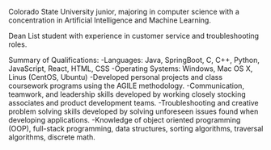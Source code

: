 Colorado State University junior, majoring in computer science with a concentration in Artificial Intelligence and Machine Learning.

Dean List student with experience in customer service and troubleshooting roles.


Summary of Qualifications:
-Languages: Java, SpringBoot, C, C++, Python, JavaScript, React, HTML, CSS
-Operating Systems: Windows, Mac OS X, Linus (CentOS, Ubuntu)
-Developed personal projects and class coursework programs using the AGILE methodology.
-Communication, teamwork, and leadership skills developed by working closely stocking associates and 
 product development teams.
-Troubleshooting and creative problem solving skills developed by solving unforeseen issues found when 
 developing applications.
-Knowledge of object oriented programming (OOP), full-stack programming, data structures, sorting 
 algorithms, traversal algorithms, discrete math.
